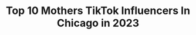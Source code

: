 ---
title: Top 10 Mothers TikTok Influencers In Chicago in 2023
description: >-
  Find top mothers TikTok influencers in Chicago in 2023. Most popular hashtags: #fyp #chicago #foryoupage #duet.
platform: TikTok
hits: 11
text_top: See the most popular TikTok influencers on inBeat.
text_bottom: Our search engine aggregates 11 TikTok influencers like this in Chicago, United States for you to work with.
profiles:
  - username: "jaelyacharnez"
    fullname: >-
      Jaelya Charnez🥰🤍!
    bio: >-
      Fb: Jaelya Charnez😻 YoFavvDarkSkinn🥰. Mother of 15,557 😝! Chicago📍. 15k😌?
    location: "United States"
    followers: 16000
    engagement: 1906
    commentsToLikes: 0.080380
    id: ckbf0guijm56g0j23gv60bg6i
    verified: false
    hashtags: "#illinois, #foryoupage, #duet, #chicago"
  - username: "madelineandino5"
    fullname: >-
      Mlaya Moves
    bio: >-
      Im 45 a dancer, a Paparazzi Consultant,mother of 4 boys & a wife 2 a woman.
    location: "United States"
    followers: 16300
    engagement: 891
    commentsToLikes: 0.025110
    id: ckcp1yoo5bfas0j23yswqyg9p
    verified: false
    hashtags: "#justforyou, #foryourpage, #duet, #fyp"
  - username: "jimmychicago22"
    fullname: >-
      user22
    bio: >-
      
    location: "United States"
    followers: 11500
    engagement: 309
    commentsToLikes: 0.016640
    id: ckbqdnfdmzln00j23kje3km3l
    verified: false
    hashtags: "#lovesong, #rock, #foryoupage, #chicago"
  - username: "deangelonation"
    fullname: >-
      DeAngelo Nation
    bio: >-
      Subscribe on YouTube 😎 Sc DeAngelo-Nation 👇 Check out the Merch 👇
    location: "United States"
    followers: 17500
    engagement: 1856
    commentsToLikes: 0.040077
    id: ckal8dmhrj27j0i78p0wq3i0l
    verified: false
    hashtags: "#foryoupage, #alllivesmatter, #feminism, #fyp"
  - username: "shaneredhat"
    fullname: >-
      ShaneRedHat
    bio: >-
      He/Him Chef • Hufflepuff • Movie Buff I used to teach musical theatre on TikTok?
    location: "United States"
    followers: 32400
    engagement: 850
    commentsToLikes: 0.014191
    id: ckai6q6mjx6a00i78v8ukyvkx
    verified: false
    hashtags: "#disney, #parade, #theatrekid, #musical"
  - username: "marisolmikulecky"
    fullname: >-
      🌊🌞
    bio: >-
      Venmo@ Marisol-Mikulecky
    location: "United States"
    followers: 19100
    engagement: 630
    commentsToLikes: 0.064987
    id: ckdbdokrx79jb0j23b06cy5en
    verified: false
    hashtags: "#paratipagina, #couplestiktok, #tiktoklatinos, #familialatina"
  - username: "madelinechristina"
    fullname: >-
      MadelineChristina
    bio: >-
      Just for fun 💅🏼 IG @madeline.christina other TikTok my dog Henry 🐶 @gspandme
    location: "United States"
    followers: 4244
    engagement: 728
    commentsToLikes: 0.024703
    id: ck8f6fxl32mc80j78mz6onoth
    verified: false
    hashtags: "#allthedifference, #fyp, #beautytips, #chicagogirl"
  - username: "official_ivoryella"
    fullname: >-
      Ivory Ella
    bio: >-
      10% of net profits donated to Save the Elephants and other charitable causes☺️💜
    location: "United States"
    followers: 477200
    engagement: 1985
    commentsToLikes: 0.008857
    id: ck8kmvh2wah8x0j781ecto8nm
    verified: true
    hashtags: "#beauty, #fashion, #style, #model"
  - username: "iamjaygoldie"
    fullname: >-
      Jay Goldie
    bio: >-
      lets make today the day we like n comment on other tiktokers content be blessed
    location: "United States"
    followers: 4786
    engagement: 593
    commentsToLikes: 0.047076
    id: ckcdyxbizgwsz0j234gsd1cng
    verified: false
    hashtags: "#tindertok, #blm, #foryourpage, #iamjaygoldie"
  - username: "azulathecheezit"
    fullname: >-
      azula the cheezit
    bio: >-
      jinora’s biggest fan korra’s lawyer she/her buy my art!
    location: "United States"
    followers: 36100
    engagement: 2271
    commentsToLikes: 0.023599
    id: ckd0bl7qjcenr0j23dkzw440z
    verified: false
    hashtags: "#chem, #neonshadow, #college, #tlok"
---